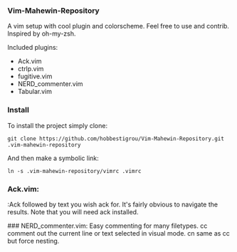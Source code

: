 ### Vim-Mahewin-Repository

A vim setup with cool plugin and colorscheme. Feel free to use and contrib. Inspired by oh-my-zsh.

Included plugins:

* Ack.vim
* ctrlp.vim
* fugitive.vim
* NERD_commenter.vim
* Tabular.vim

### Install

To install the project simply clone:

    git clone https://github.com/hobbestigrou/Vim-Mahewin-Repository.git .vim-mahewin-repository

And then make a symbolic link:

    ln -s .vim-mahewin-repository/vimrc .vimrc

### Ack.vim:
:Ack followed by text you wish ack for. It's fairly obvious to navigate the results. Note that you will need ack installed.

### NERD_commenter.vim:
Easy commenting for many filetypes.
<leader>cc comment out the current line or text selected in visual mode.
<leader>cn same as <leader>cc but force nesting.

